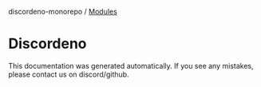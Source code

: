 discordeno-monorepo / [Modules](modules.md)

# Discordeno

This documentation was generated automatically. If you see any mistakes, please contact us on discord/github.
